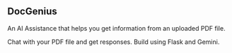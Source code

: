 ## DocGenius

An AI Assistance that helps you get information from an uploaded PDF file.

Chat with your PDF file and get responses. Build using Flask and Gemini.
